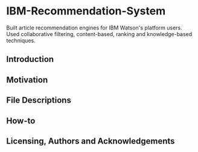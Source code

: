 # IBM-Recommendation-System
Built article recommendation engines for IBM Watson's platform users. Used collaborative filtering, content-based, ranking and knowledge-based techniques. 

## Introduction


## Motivation 



## File Descriptions 




## How-to




## Licensing, Authors and Acknowledgements
